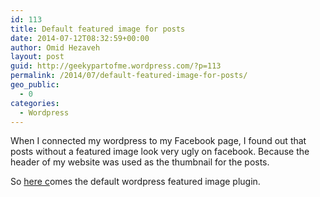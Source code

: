 ```yaml
---
id: 113
title: Default featured image for posts
date: 2014-07-12T08:32:59+00:00
author: Omid Hezaveh
layout: post
guid: http://geekypartofme.wordpress.com/?p=113
permalink: /2014/07/default-featured-image-for-posts/
geo_public:
  - 0
categories:
  - Wordpress
---
```

When I connected my wordpress to my Facebook page, I found out that posts without a featured image look very ugly on facebook. Because the header of my website was used as the thumbnail for the posts.

So [here c](http://wordpress.org/plugins/default-featured-image/)omes the default wordpress featured image plugin.

&nbsp;